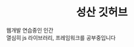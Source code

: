 <h1 style="text-align: center">성산 깃허브</h1>

<p>
  웹개발 연습중인 인간<br />
  열심히 js 라이브러리, 프레임워크를 공부중입니다<br />
</p>

